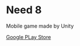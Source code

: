 # Need 8
 Mobile game made by Unity
 
 [Google PLay Store](https://play.google.com/store/apps/details?id=com.LeobGames.Need8)
